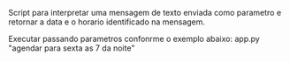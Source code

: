 Script para interpretar uma mensagem de texto enviada como parametro e retornar a data e o horario identificado na mensagem.

Executar passando parametros confonrme o exemplo abaixo:
app.py "agendar para sexta as 7 da noite"
